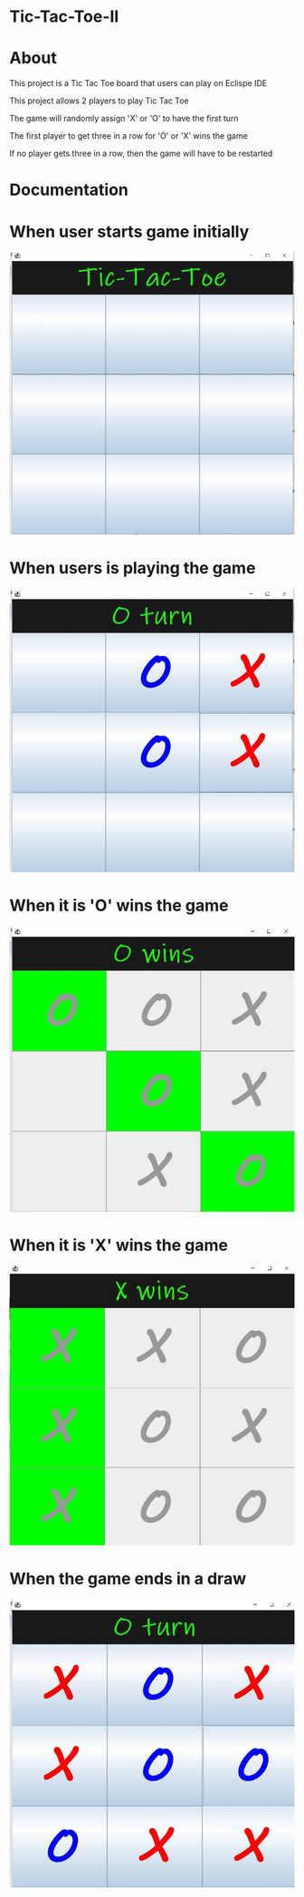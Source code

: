 # Tic-Tac-Toe-II

# About

This project is a Tic Tac Toe board that users can play on Eclispe IDE
        
This project allows 2 players to play Tic Tac Toe

The game will randomly assign 'X' or 'O' to have the first turn 

The first player to get three in a row for 'O' or 'X' wins the game

If no player gets three in a row, then the game will have to be restarted

# Documentation

# When user starts game initially 
![](images/initialStart.jpg)
# When users is playing the game
![](images/playingTT2.jpg)
# When it is 'O' wins the game
![](images/OWins.jpg)
# When it is 'X' wins the game
![](images/XWins.jpg)
# When the game ends in a draw
![](images/draw.jpg)
